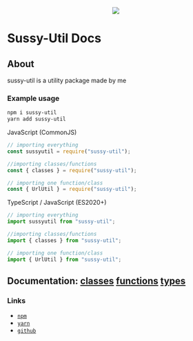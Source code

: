 <div align="center">
    <img src="../logo.png">
</div>

# Sussy-Util Docs

## About
sussy-util is a utility package made by me

### Example usage

```bash
npm i sussy-util
yarn add sussy-util
```

JavaScript (CommonJS)
```js
// importing everything
const sussyutil = require("sussy-util");

//importing classes/functions
const { classes } = require("sussy-util");

// importing one function/class
const { UrlUtil } = require("sussy-util");
```

TypeScript / JavaScript (ES2020+)
```ts
// importing everything
import sussyutil from "sussy-util";

//importing classes/functions
import { classes } from "sussy-util";

// importing one function/class
import { UrlUtil } from "sussy-util";
```

## Documentation:  [classes](./classes/README.md) [functions](./functions/README.md) [types](./types/README.md)

### Links
 * [`npm`](https://npmjs.com/package/sussy-util)
 * [`yarn`](https://yarnpkg.com/package/sussy-util)
 * [`github`](https://github.com/roteklaue/sussy-util)